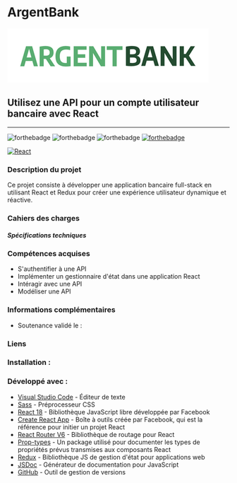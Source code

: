 # ArgentBank
![Image](logo.png)

## Utilisez une API pour un compte utilisateur bancaire avec React
------------
![forthebadge](https://forthebadge.com/images/badges/uses-html.svg)
![forthebadge](https://forthebadge.com/images/badges/uses-css.svg)
![forthebadge](https://forthebadge.com/images/badges/uses-js.svg)
[![forthebadge](https://forthebadge.com/images/badges/uses-git.svg)](https://github.com/Audmes)

[![React](https://img.shields.io/badge/react-20232a?style=for-the-badge&logo=react&logocolor=61dafb)](https://reactjs.org/)

### Description du projet
Ce projet consiste à développer une application bancaire full-stack en utilisant React et Redux pour créer une expérience utilisateur dynamique et réactive.

### Cahiers des charges
##### Spécifications techniques

### Compétences acquises
- S'authentifier à une API
- Implémenter un gestionnaire d'état dans une application React
- Intéragir avec une API
- Modéliser une API

### Informations complémentaires
- Soutenance validé le :

### Liens

### Installation :

### Développé avec :

-   [Visual Studio Code](https://code.visualstudio.com/) - Éditeur de texte
-   [Sass](https://sass-lang.com/) - Préprocesseur CSS
-   [React 18](https://fr.reactjs.org/) - Bibliothèque JavaScript libre développée par Facebook
-   [Create React App](https://create-react-app.dev/) - Boîte à outils créée par Facebook, qui est la référence pour initier un projet React
-   [React Router V6](https://reactrouter.com/) - Bibliothèque de routage pour React
-   [Prop-types](https://www.npmjs.com/package/prop-types) - Un package utilisé pour documenter les types de propriétés prévus transmises aux composants React
-   [Redux](https://redux.js.org/) - Bibliothèque JS de gestion d'état pour applications web
-   [JSDoc](https://jsdoc.app/) - Générateur de documentation pour JavaScript
-   [GitHub](https://github.com/) - Outil de gestion de versions
